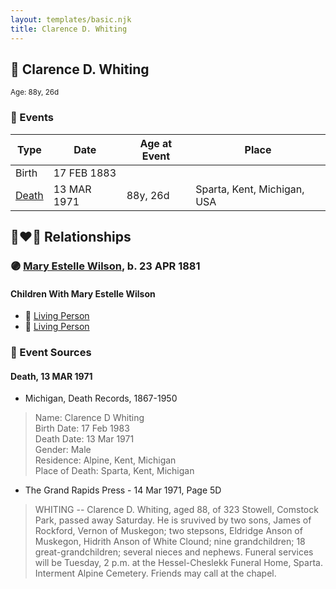 ```yaml
---
layout: templates/basic.njk
title: Clarence D. Whiting
---
```

## 🔵 Clarence D. Whiting
<small>Age: 88y, 26d</small>

### 📆 Events

Type | Date | Age at Event | Place
------ | ------ | ------ | ------
Birth | 17 FEB 1883 |  |
[Death](#event-event-3) | 13 MAR 1971 | 88y, 26d | Sparta, Kent, Michigan, USA

## 👩‍❤️‍👨 Relationships

### 🟣 [Mary Estelle Wilson](/people/4/46787428), b. 23 APR 1881

#### Children With Mary Estelle Wilson
* 🔵 [Living Person](/people/2/23622077)
* 🔵 [Living Person](/people/5/51690710)
### 📰 Event Sources

#### <a id="event-event-3"></a> Death, 13 MAR 1971
* Michigan, Death Records, 1867-1950
>   
  > Name:  Clarence D Whiting  
  > Birth Date: 17 Feb 1983  
  > Death Date: 13 Mar 1971  
  > Gender: Male  
  > Residence: Alpine, Kent, Michigan  
  > Place of Death: Sparta, Kent, Michigan
* The Grand Rapids Press  - 14 Mar 1971, Page 5D
>   
  > WHITING -- Clarence D. Whiting, aged 88, of 323 Stowell, Comstock Park, passed away Saturday. He is sruvived by two sons, James of Rockford, Vernon of Muskegon; two stepsons, Eldridge Anson of Muskegon, Hidrith Anson of White Clound; nine grandchildren; 18 great-grandchildren; several nieces and nephews. Funeral services will be Tuesday, 2 p.m. at the Hessel-Cheslekk Funeral Home, Sparta. Interment Alpine Cemetery. Friends may call at the chapel.
